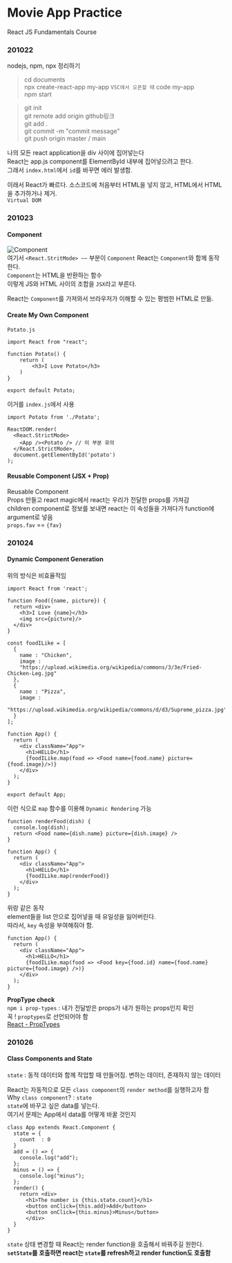 # Movie App Practice

React JS Fundamentals Course
### 201022
nodejs, npm, npx 정리하기
> cd documents  
npx create-react-app my-app
`VSC에서 오픈할 때`
code my-app  
npm start

> git init  
git remote add origin github링크  
git add .  
git commit -m "commit message"  
git push origin master / main

나의 모든 react application을 div 사이에 집어넣는다  
React는 app.js component를 ElementById 내부에 집어넣으려고 한다.  
그래서 `index.html`에서 `id`를 바꾸면 에러 발생함.

이래서 React가 빠르다. 소스코드에 처음부터 HTML을 넣지 않고, HTML에서 HTML을 추가하거나 제거.  
`Virtual DOM`
<br>
### 201023
#### Component
![Component](https://images.velog.io/images/gouz7514/post/fcca1b6e-cc8f-4020-a845-b5173d07ec03/image.png)  
여기서 `<React.StritMode> ~~` 부분이 `Component`
React는 `Component`와 함께 동작한다.  
`Component`는 HTML을 반환하는 함수  
이렇게 JS와 HTML 사이의 조합을 `JSX`라고 부른다.  

React는 `Component`를 가져와서 브라우저가 이해할 수 있는 평범한 HTML로 만듦.  

#### Create My Own Component  
`Potato.js`
```
import React from "react";

function Potato() {
    return (
        <h3>I Love Potato</h3>
    )
}

export default Potato;
```
이거를 `index.js`에서 사용  
```
import Potato from './Potato';

ReactDOM.render(
  <React.StrictMode>
    <App /><Potato /> // 이 부분 유의
  </React.StrictMode>,
  document.getElementById('potato')
);
```

#### Reusable Component (JSX + Prop)  
Reusable Component  
Props 만들고 react magic에서 react는 우리가 전달한 props를 가져감  
children component로 정보를 보내면 react는 이 속성들을 가져다가 function에 argument로 넣음  
`props.fav` == `{fav}`  

### 201024  
#### Dynamic Component Generation  
위의 방식은 비효율적임  
```
import React from 'react';

function Food({name, picture}) {
  return <div>
    <h3>I Love {name}</h3>
    <img src={picture}/>
  </div>
}

const foodILike = [
  {
    name : "Chicken",
    image :
    "https://upload.wikimedia.org/wikipedia/commons/3/3e/Fried-Chicken-Leg.jpg"
  },
  {
    name : "Pizza",
    image :
    "https://upload.wikimedia.org/wikipedia/commons/d/d3/Supreme_pizza.jpg"
  }
];

function App() {
  return (
    <div className="App">
      <h1>HELLO</h1>
      {foodILike.map(food => <Food name={food.name} picture={food.image}/>)}
    </div>
  );
}

export default App;
```
이런 식으로 `map` 함수를 이용해 `Dynamic Rendering` 가능
```
function renderFood(dish) {
  console.log(dish);
  return <Food name={dish.name} picture={dish.image} />
}

function App() {
  return (
    <div className="App">
      <h1>HELLO</h1>
      {foodILike.map(renderFood)}
    </div>
  );
}
```
위랑 같은 동작  
element들을 list 안으로 집어넣을 때 유일성을 잃어버린다.  
따라서, `key` 속성을 부여해줘야 함.  
```
function App() {
  return (
    <div className="App">
      <h1>HELLO</h1>
      {foodILike.map(food => <Food key={food.id} name={food.name} picture={food.image} />)}
    </div>
  );
}
```
**PropType check**  
`npm i prop-types` : 내가 전달받은 props가 내가 원하는 props인지 확인  
꼭 ! `proptypes`로 선언되어야 함  
[React - PropTypes](https://ko.reactjs.org/docs/typechecking-with-proptypes.html)

### 201026  
#### Class Components and State  
`state` : 동적 데이터와 함께 작업할 때 만들어짐. 변하는 데이터, 존재하지 않는 데이터  

React는 자동적으로 모든 `class component`의 `render method`를 실행하고자 함  
Why `class component`? : `state`  
`state`에 바꾸고 싶은 data를 넣는다.  
여기서 문제는 App에서 data를 어떻게 바꿀 것인지  

```
class App extends React.Component {
  state = {
    count  : 0
  }
  add = () => {
    console.log("add");
  };
  minus = () => {
    console.log("minus");
  };
  render() {
    return <div>
      <h1>The number is {this.state.count}</h1>
      <button onClick={this.add}>Add</button>
      <button onClick={this.minus}>Minus</button>
      </div>
  }
}
```  

`state` 상태 변경할 때 React는 render function을 호출해서 바꿔주길 원한다.  
**`setState`를 호출하면 react는 `state`를 refresh하고 render function도 호출함**  